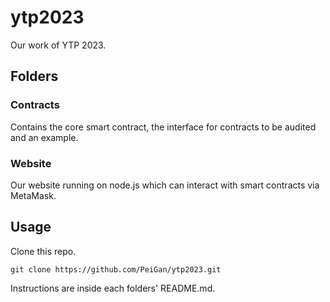 # ytp2023
Our work of YTP 2023.

## Folders
### Contracts
Contains the core smart contract, the interface for contracts to be audited and an example.
### Website
Our website running on node.js which can interact with smart contracts via MetaMask.

## Usage
Clone this repo.

```
git clone https://github.com/PeiGan/ytp2023.git
```

Instructions are inside each folders' README.md.
